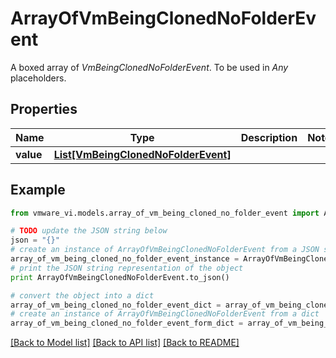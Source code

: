 # ArrayOfVmBeingClonedNoFolderEvent

A boxed array of *VmBeingClonedNoFolderEvent*. To be used in *Any* placeholders. 

## Properties
Name | Type | Description | Notes
------------ | ------------- | ------------- | -------------
**value** | [**List[VmBeingClonedNoFolderEvent]**](VmBeingClonedNoFolderEvent.md) |  | 

## Example

```python
from vmware_vi.models.array_of_vm_being_cloned_no_folder_event import ArrayOfVmBeingClonedNoFolderEvent

# TODO update the JSON string below
json = "{}"
# create an instance of ArrayOfVmBeingClonedNoFolderEvent from a JSON string
array_of_vm_being_cloned_no_folder_event_instance = ArrayOfVmBeingClonedNoFolderEvent.from_json(json)
# print the JSON string representation of the object
print ArrayOfVmBeingClonedNoFolderEvent.to_json()

# convert the object into a dict
array_of_vm_being_cloned_no_folder_event_dict = array_of_vm_being_cloned_no_folder_event_instance.to_dict()
# create an instance of ArrayOfVmBeingClonedNoFolderEvent from a dict
array_of_vm_being_cloned_no_folder_event_form_dict = array_of_vm_being_cloned_no_folder_event.from_dict(array_of_vm_being_cloned_no_folder_event_dict)
```
[[Back to Model list]](../README.md#documentation-for-models) [[Back to API list]](../README.md#documentation-for-api-endpoints) [[Back to README]](../README.md)


